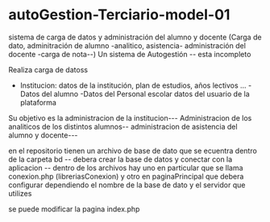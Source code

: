 # autoGestion-Terciario-model-01
sistema de carga de datos y administración del alumno y docente (Carga de dato, adminitración de alumno -analitico, asistencia- administración del docente -carga de nota--)
Un sistema de Autogestión -- esta incompleto

Realiza carga de datoss  
- Institucion: datos de la institución, plan de estudios, años lectivos ...
-Datos del alumno
-Datos del Personal escolar
datos del usuario de la plataforma


Su objetivo es la administracion de la institucion--- Administracion de los analiticos de los distintos alumnos-- administracion de asistencia  del alumno y docente---

en el repositorio tienen un archivo  de base de dato que se ecuentra dentro de la carpeta bd -- debera crear la base de datos y conectar con la aplicacion  -- dentro de los archivos hay uno en particular 
que se llama conexion.php (libreriasConexion) y otro en  paginaPrincipal  que debera configurar dependiendo el nombre de la base de dato y el servidor que utilizes

se puede modificar la pagina index.php 
